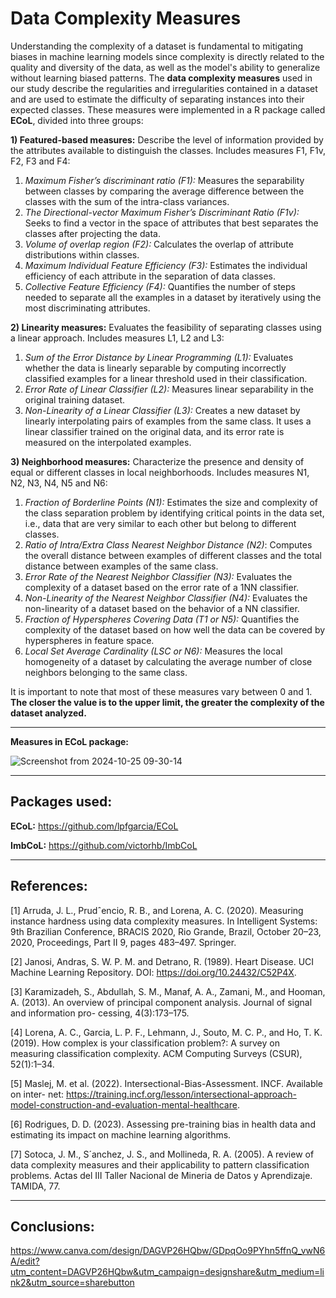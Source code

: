 # Data Complexity Measures
Understanding the complexity of a dataset is fundamental to mitigating biases in machine learning models since complexity is directly related to the quality and diversity of the data, as well as the model's ability to generalize without learning biased patterns. The **data complexity measures** used in our study describe the regularities and irregularities contained in a dataset and are used to estimate the difficulty of separating instances into their expected classes. These measures were implemented in a R package called **ECoL**, divided into three groups:

**1) Featured-based measures:** Describe the level of information provided by the attributes available to distinguish the classes. Includes measures F1, F1v, F2, F3 and F4:

1. *Maximum Fisher’s discriminant ratio (F1):* Measures the separability between classes by comparing the average difference between the classes with the sum of the intra-class variances.
2. *The Directional-vector Maximum Fisher’s Discriminant Ratio (F1v):* Seeks to find a vector in the space of attributes that best separates the classes after projecting the data.
3. *Volume of overlap region (F2):* Calculates the overlap of attribute distributions within classes.
4. *Maximum Individual Feature Efficiency (F3):* Estimates the individual efficiency of each attribute in the separation of data classes. 
5. *Collective Feature Efficiency (F4):* Quantifies the number of steps needed to separate all the examples in a dataset by iteratively using the most discriminating attributes.

**2) Linearity measures:** Evaluates the feasibility of separating classes using a linear approach. Includes measures L1, L2 and L3:

1. *Sum of the Error Distance by Linear Programming (L1):* Evaluates whether the data is linearly separable by computing incorrectly classified examples for a linear threshold used in their classification.
2. *Error Rate of Linear Classifier (L2):* Measures linear separability in the original training dataset. 
3. *Non-Linearity of a Linear Classifier (L3):* Creates a new dataset by linearly interpolating pairs of examples from the same class. It uses a linear classifier trained on the original data, and its error rate is measured on the interpolated examples.

**3) Neighborhood measures:**  Characterize the presence and density of equal or different classes in local neighborhoods. Includes measures N1, N2, N3, N4, N5 and N6:

1. *Fraction of Borderline Points (N1):* Estimates the size and complexity of the class separation problem by identifying critical points in the data set, i.e., data that are very similar to each other but belong to different classes.
2. *Ratio of Intra/Extra Class Nearest Neighbor Distance (N2)*: Computes the overall distance between examples of different classes and the total distance between examples of the same class.
3. *Error Rate of the Nearest Neighbor Classifier (N3):* Evaluates the complexity of a dataset based on the error rate of a 1NN classifier.
4. *Non-Linearity of the Nearest Neighbor Classifier (N4):* Evaluates the non-linearity of a dataset based on the behavior of a NN classifier.
5. *Fraction of Hyperspheres Covering Data (T1 or N5):* Quantifies the complexity of the dataset based on how well the data can be covered by hyperspheres in feature space.
6. *Local Set Average Cardinality (LSC or N6):* Measures the local homogeneity of a dataset by calculating the average number of close neighbors belonging to the same class.

It is important to note that most of these measures vary between 0 and 1. **The closer the value is to the upper limit, the greater the complexity of the dataset analyzed.**

---
**Measures in ECoL package:**

![Screenshot from 2024-10-25 09-30-14](https://github.com/user-attachments/assets/47434638-4e4b-4edf-acf4-20952162885b)

---
 ## Packages used:
 **ECoL:** https://github.com/lpfgarcia/ECoL
 
 **ImbCoL:** https://github.com/victorhb/ImbCoL

---
## References:
[1] Arruda, J. L., Prudˆencio, R. B., and Lorena, A. C. (2020). Measuring instance hardness
using data complexity measures. In Intelligent Systems: 9th Brazilian Conference,
BRACIS 2020, Rio Grande, Brazil, October 20–23, 2020, Proceedings, Part II 9, pages
483–497. Springer.

[2] Janosi, Andras, S. W. P. M. and Detrano, R. (1989). Heart Disease. UCI Machine Learning
Repository. DOI: https://doi.org/10.24432/C52P4X.

[3] Karamizadeh, S., Abdullah, S. M., Manaf, A. A., Zamani, M., and Hooman, A. (2013).
An overview of principal component analysis. Journal of signal and information pro-
cessing, 4(3):173–175.

[4] Lorena, A. C., Garcia, L. P. F., Lehmann, J., Souto, M. C. P., and Ho, T. K. (2019).
How complex is your classification problem?: A survey on measuring classification
complexity. ACM Computing Surveys (CSUR), 52(1):1–34.

[5] Maslej, M. et al. (2022). Intersectional-Bias-Assessment. INCF. Available on inter-
net: https://training.incf.org/lesson/intersectional-approach-model-construction-and-evaluation-mental-healthcare.


[6] Rodrigues, D. D. (2023). Assessing pre-training bias in health data and estimating its
impact on machine learning algorithms.

[7] Sotoca, J. M., S´anchez, J. S., and Mollineda, R. A. (2005). A review of data complexity
measures and their applicability to pattern classification problems. Actas del III Taller
Nacional de Mineria de Datos y Aprendizaje. TAMIDA, 77.

---
## Conclusions:
https://www.canva.com/design/DAGVP26HQbw/GDpqOo9PYhn5ffnQ_vwN6A/edit?utm_content=DAGVP26HQbw&utm_campaign=designshare&utm_medium=link2&utm_source=sharebutton
